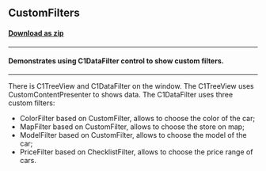 ## CustomFilters
#### [Download as zip](https://downgit.github.io/#/home?url=https://github.com/GrapeCity/ComponentOne-WPF-Samples/tree/master/NET_4.5.2/C1.WPF.DataFilter/CS/CustomFilters)
____
#### Demonstrates using C1DataFilter control to show custom filters.
____
There is C1TreeView and C1DataFilter on the window.
The C1TreeView uses CustomContentPresenter to shows data.
The C1DataFilter uses three custom filters:

* ColorFilter based on CustomFilter, allows to choose the color of the car;
* MapFilter based on CustomFilter, allows to choose the store on map;
* ModelFilter based on CustomFilter, allows to choose the model of the car;
* PriceFilter based on ChecklistFilter, allows to choose the price range of cars.
